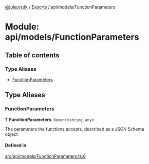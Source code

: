 [@julep/sdk](../README.md) / [Exports](../modules.md) / api/models/FunctionParameters

# Module: api/models/FunctionParameters

## Table of contents

### Type Aliases

- [FunctionParameters](api_models_FunctionParameters.md#functionparameters)

## Type Aliases

### FunctionParameters

Ƭ **FunctionParameters**: `Record`\<`string`, `any`\>

The parameters the functions accepts, described as a JSON Schema object.

#### Defined in

[src/api/models/FunctionParameters.ts:8](https://github.com/julep-ai/julep/blob/035e7f91b35da5c19151875490e535b6923a07fe/sdks/ts/src/api/models/FunctionParameters.ts#L8)
